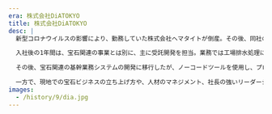 ```yaml
---
era: 株式会社DiATOKYO
title: 株式会社DiATOKYO
desc: |
  新型コロナウイルスの影響により、勤務していた株式会社ヘマタイトが倒産。その後、同社の副社長が経営する、フィリピンを拠点としたライブ配信による宝石販売事業を展開する株式会社DiATOKYOに入社した。

  入社後の1年間は、宝石関連の事業とは別に、主に受託開発を担当。業務では工場排水処理に用いられるPLC（プログラマブルロジックコントローラ）のオンライン化のシステム構築に取り組んだ。

  その後、宝石関連の基幹業務システムの開発に移行したが、ノーコードツールを使用し、プロダクション環境以外の検証環境が存在しないなど、技術面での成長機会が限られていたため、将来のキャリアを見据えて退職を決めた。

  一方で、現地での宝石ビジネスの立ち上げ方や、人材のマネジメント、社長の強いリーダーシップなど、技術以外の観点で多くを学ぶ機会となった。
images:
  - /history/9/dia.jpg
---
```

